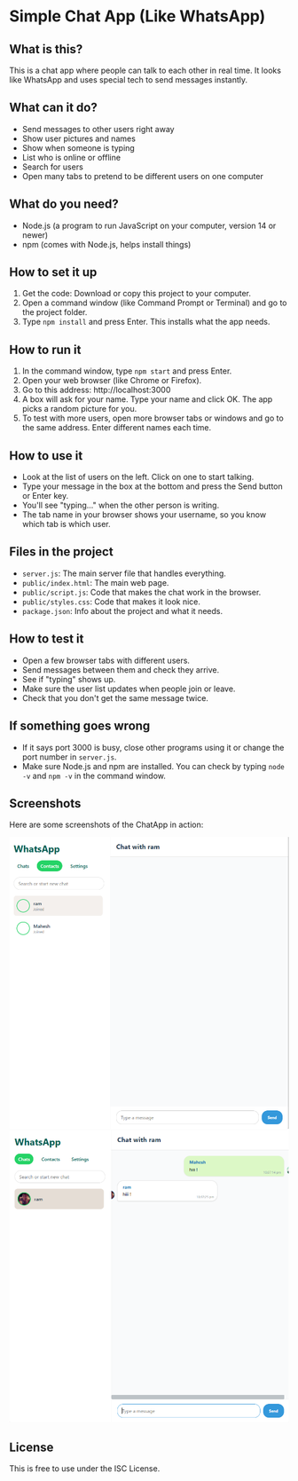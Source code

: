# Simple Chat App (Like WhatsApp)

## What is this?
This is a chat app where people can talk to each other in real time. It looks like WhatsApp and uses special tech to send messages instantly.

## What can it do?
- Send messages to other users right away
- Show user pictures and names
- Show when someone is typing
- List who is online or offline
- Search for users
- Open many tabs to pretend to be different users on one computer

## What do you need?
- Node.js (a program to run JavaScript on your computer, version 14 or newer)
- npm (comes with Node.js, helps install things)

## How to set it up
1. Get the code: Download or copy this project to your computer.
2. Open a command window (like Command Prompt or Terminal) and go to the project folder.
3. Type `npm install` and press Enter. This installs what the app needs.

## How to run it
1. In the command window, type `npm start` and press Enter.
2. Open your web browser (like Chrome or Firefox).
3. Go to this address: http://localhost:3000
4. A box will ask for your name. Type your name and click OK. The app picks a random picture for you.
5. To test with more users, open more browser tabs or windows and go to the same address. Enter different names each time.

## How to use it
- Look at the list of users on the left. Click on one to start talking.
- Type your message in the box at the bottom and press the Send button or Enter key.
- You'll see "typing..." when the other person is writing.
- The tab name in your browser shows your username, so you know which tab is which user.

## Files in the project
- `server.js`: The main server file that handles everything.
- `public/index.html`: The main web page.
- `public/script.js`: Code that makes the chat work in the browser.
- `public/styles.css`: Code that makes it look nice.
- `package.json`: Info about the project and what it needs.

## How to test it
- Open a few browser tabs with different users.
- Send messages between them and check they arrive.
- See if "typing" shows up.
- Make sure the user list updates when people join or leave.
- Check that you don't get the same message twice.

## If something goes wrong
- If it says port 3000 is busy, close other programs using it or change the port number in `server.js`.
- Make sure Node.js and npm are installed. You can check by typing `node -v` and `npm -v` in the command window.

## Screenshots
Here are some screenshots of the ChatApp in action:

![ChatApp Screenshot 1](img/Screenshot%202025-09-14%20223703.png)
![ChatApp Screenshot 2](img/Screenshot%202025-09-14%20223738.png)

## License
This is free to use under the ISC License.

 
